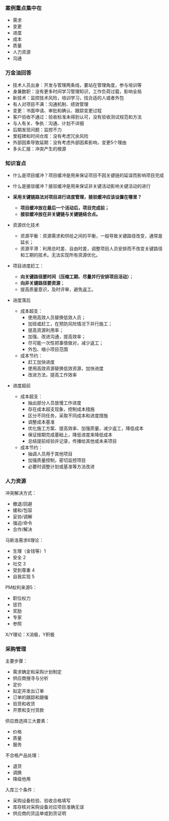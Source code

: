 ### 案例重点集中在

- 需求
- 变更
- 进度
- 成本
- 质量
- 人力资源
- 沟通

### 万金油回答

- 技术人员出身：开发与管理两条线，要站在管理角度，参与培训等
- 身兼数职：没有更多时间学习管理知识，工作负荷过载，影响全局
- 新技术：监控技术风险，培训学习，找合适的人或者外包
- 有人对项目不满：沟通机制、绩效管理
- 变更：书面申请、审批和确认、跟踪变更过程
- 客户验收不通过：验收标准未得到认可，没有验收测试规范和方法
- 与人有关、争执：沟通、计划不详细
- 后期发现问题：监控不力
- 里程碑和时间仓库：没有考虑冗余风险
- 外部因素导致延期：没有考虑外部因素影响，变更5个理由
- 多头汇报：冲突产生的根源

### 知识盲点

- 什么是项目缓冲？项目缓冲是用来保证项目不因关键链的延误而影响项目完成

- 什么是接驳缓冲？接驳缓冲是用来保证非关键活动影响关键活动的进行

- **采用关键链路法对项目进行进度管理，接驳缓冲应该设置在哪里？**
  
  - **项目缓冲放在最后一个活动后，项目完成前；**
  - **接驳缓冲放在非关键链与关键链结合点。**
  
- 资源优化技术

  - 资源平衡：资源需求和供给之间的平衡，一般导致关键路径改变，通常是延长；
  - 资源平滑：利用总时差、自由时差，调整项目人员安排而不改变关键路径和工期的技术。无法实现所有资源优化。

- 项目进度赶工：

  - **向关键路径要时间（压缩工期、尽量并行安排项目活动）**；
  - **向非关键路径要资源**；
  - 提高质量意识，及时评审，避免返工。

- 进度落后

  - 成本超支：
    - 使用高效人员替换低效人员；
    - 加班或赶工，在预防风险情况下并行施工；
    - 提高资源利用率；
    - 加强、改进沟通，提高效率；
    - 尽可能一次性把事情做对，减少返工；
    - 外包、缩小项目范围
  - 成本节约：
    - 赶工加快进度
    - 使用高效资源替换低效资源，加快进度
    - 改进方法，提高工作效率

- 进度超前

  - 成本超支：
    - 抽出部分人员放慢工作进度
    - 存在成本超支现象，控制成本措施
    - 区分不同任务，采取不同成本和进度措施
    - 调整成本基准
    - 优化施工方案、提高效率、加强质量，减少返工，降低成本
    - 保证按期完成基础上，降低进度来降低成本
    - 总结提前经验并记录，传播给其他或未来项目
  - 成本节约：
    - 抽调人员用于其他项目
    - 加强质量控制，密切监控项目
    - 必要时调整计划或基准等方法改进


### 人力资源

冲突解决方式：

 -  撤退/回避
 -  缓和/包容
 -  妥协/调解
 -  强迫/命令
 -  合作/解决

马斯洛需求6理论：

 - 生理（金钱等）1
 - 安全 2
 - 社交 3
 - 受到尊重 4
 - 自我实现 5

PM权利来源5：

 - 职位权力
 - 惩罚
 - 奖励
 - 专家
 - 参照

X/Y理论：X消极，Y积极



### 采购管理

主要步骤：

- 需求确定和采购计划制定
- 供应商搜寻与分析
- 定价
- 拟定并发出订单
- 订单的跟踪和跟催
- 验货和收货
- 开票和支付货款

供应商选择三大要素：

- 价格
- 质量
- 服务

不合格产品处理：

- 退货
- 调换
- 降级他用

入库三个条件：

- 采购设备检验、验收合格填写
- 库存核对采购设备对应项目准确无误
- 供应商的货运单或到货证明